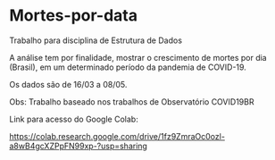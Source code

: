 # Mortes-por-data
Trabalho para disciplina de Estrutura de Dados

A análise tem por finalidade, mostrar o crescimento de mortes por dia (Brasil), em um determinado período da pandemia de COVID-19.

Os dados são de 16/03 a 08/05.

Obs: Trabalho baseado nos trabalhos de Observatório COVID19BR

Link para acesso do Google Colab:

https://colab.research.google.com/drive/1fz9ZmraOc0ozl-a8wB4gcXZPpFN99xp-?usp=sharing
